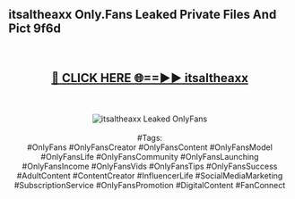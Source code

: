<h2>itsaltheaxx Only.Fans Leaked Private Files And Pict 9f6d</h2>
<br>
<div align="center">
<h2><a href="https://mediafiles.top/itsaltheaxx" rel="nofollow">🔴 CLICK HERE 🌐==►► itsaltheaxx</a></h2>
<br>
<br>
<a href="https://mediafiles.top/itsaltheaxx" rel="nofollow" data-target="animated-image.originalLink"><img src="https://i.ibb.co.com/WyWwxjT/player-gif2.gif" alt="itsaltheaxx Leaked OnlyFans" style="max-width: 100%; display: inline-block;" data-target="animated-image.originalImage"></a>
<br><br>
#Tags:
<br>
#OnlyFans #OnlyFansCreator #OnlyFansContent #OnlyFansModel #OnlyFansLife #OnlyFansCommunity #OnlyFansLaunching #OnlyFansIncome #OnlyFansVids #OnlyFansTips #OnlyFansSuccess #AdultContent #ContentCreator #InfluencerLife #SocialMediaMarketing #SubscriptionService #OnlyFansPromotion #DigitalContent #FanConnect
</div>
<br>